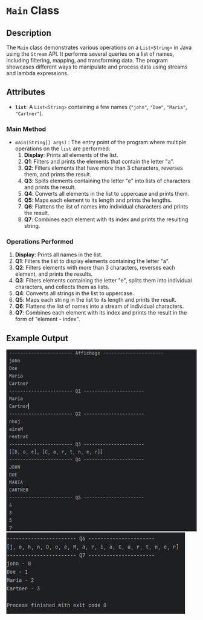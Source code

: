 # `Main` Class 

## Description
The `Main` class demonstrates various operations on a `List<String>` in Java using the `Stream` API. It performs several queries on a list of names, including filtering, mapping, and transforming data. The program showcases different ways to manipulate and process data using streams and lambda expressions.

## Attributes
- **`list`**: A `List<String>` containing a few names (`"john"`, `"Doe"`, `"Maria"`, `"Cartner"`).

### Main Method
- `main(String[] args)` : The entry point of the program where multiple operations on the `list` are performed:
    1. **Display**: Prints all elements of the list.
    2. **Q1**: Filters and prints the elements that contain the letter "a".
    3. **Q2**: Filters elements that have more than 3 characters, reverses them, and prints the result.
    4. **Q3**: Splits elements containing the letter "e" into lists of characters and prints the result.
    5. **Q4**: Converts all elements in the list to uppercase and prints them.
    6. **Q5**: Maps each element to its length and prints the lengths.
    7. **Q6**: Flattens the list of names into individual characters and prints the result.
    8. **Q7**: Combines each element with its index and prints the resulting string.

### Operations Performed
1. **Display**: Prints all names in the list.
2. **Q1**: Filters the list to display elements containing the letter "a".
3. **Q2**: Filters elements with more than 3 characters, reverses each element, and prints the results.
4. **Q3**: Filters elements containing the letter "e", splits them into individual characters, and collects them as lists.
5. **Q4**: Converts all strings in the list to uppercase.
6. **Q5**: Maps each string in the list to its length and prints the result.
7. **Q6**: Flattens the list of names into a stream of individual characters.
8. **Q7**: Combines each element with its index and prints the result in the form of "element - index".

## Example Output
***![](captures/Ex4-exe.png)***
***![](captures/Ex4-exe2.png)***
